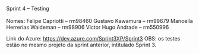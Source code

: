 Sprint 4 – Testing <br><br>
Nomes: 
Felipe Capriotti – rm98460 
Gustavo Kawamura – rm99679 
Manoella Herrerias Waideman – rm98906 
Victor Hugo Andrade – rm550996 

Link do Azure:   https://dev.azure.com/Sprint3XP/Sprint3
OBS: os testes estão no mesmo projeto da sprint anterior, intitulado Sprint 3.
